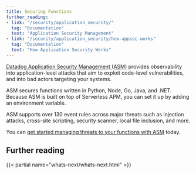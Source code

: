 ```yaml
---
title: Securing Functions
further_reading:
- link: "/security/application_security/"
  tag: "Documentation"
  text: "Application Security Management"
- link: "/security/application_security/how-appsec-works"
  tag: "Documentation"
  text: "How Application Security Works"
---
```


[Datadog Application Security Management (ASM)][2] provides observability into application-level attacks that aim to exploit code-level vulnerabilities, and into bad actors targeting your systems.

ASM secures functions written in Python, Node, Go, Java, and .NET. Because ASM is built on top of Serverless APM, you can set it up by adding an environment variable.

ASM supports over 130 event rules across major threats such as injection attacks, cross-site scripting, security scanner, local file inclusion, and more. 

You can [get started managing threats to your functions with ASM][3] today.

## Further reading

{{< partial name="whats-next/whats-next.html" >}}

[2]: /security/application_security/
[3]: /security/application_security/serverless/
